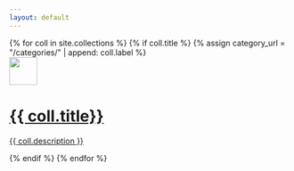 ```yaml
---
layout: default
---
```


<!--<h1 class="categories-title">Categories</h1>-->

<div>
  {% for coll in site.collections %}
    {% if coll.title %}
        {% assign category_url = "/categories/" | append: coll.label %}
          <a class="collection-box-link" href="{{ category_url | relative_url }}">
        <div class="collection-box">
            <div class="collection-box-title">
              <img src="{{ coll.image | relative_url }}" height="50px">
              <h1>{{ coll.title}}</h1>
            </div>
            <p>{{ coll.description }}</p>
        </div>
          </a>
    {% endif %}
  {% endfor %}
</div>
